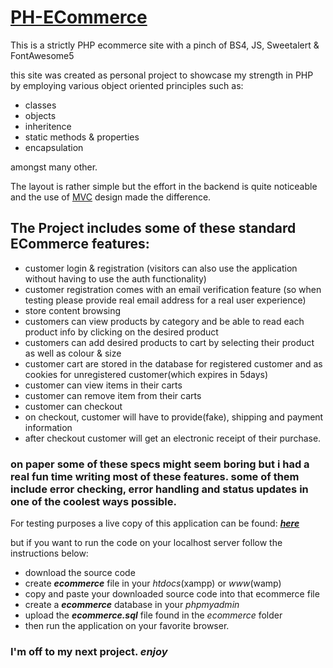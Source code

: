 # <a target="_blank" href="https://ph-ecommerce.000webhostapp.com/">PH-ECommerce</a>
 
 This is a strictly PHP ecommerce site with a pinch of BS4, JS, Sweetalert & FontAwesome5
 
 this site was created as personal project to showcase my strength in PHP by employing various object oriented principles such as:
 - classes
 - objects
 - inheritence
 - static methods & properties
 - encapsulation
 
 amongst many other.
 
 The layout is rather simple but the effort in the backend is quite noticeable and the use of [MVC](https://www.google.com/search?q=php+mvc&rlz=1C1GCEA_enZA916ZA916&oq=php+mvc&aqs=chrome..69i57j69i59j0i512l4j0i20i263i512l2j0i512l2.2321j0j7&sourceid=chrome&ie=UTF-8) design made the difference.
 
 ## The Project includes some of these standard ECommerce features:
 - customer login & registration (visitors can also use the application without having to use the auth functionality)
 - customer registration comes with an email verification feature (so when testing please provide real email address for a real user experience)
 - store content browsing
 - customers can view products by category and be able to read each product info by clicking on the desired product
 - customers can add desired products to cart by selecting their product as well as colour & size
 - customer cart are stored in the database for registered customer and as cookies for unregistered customer(which expires in 5days)
 - customer can view items in their carts
 - customer can remove item from their carts
 - customer can checkout
 - on checkout, customer will have to provide(fake), shipping and payment information
 - after checkout customer will get an electronic receipt of their purchase.
 
 ### on paper some of these specs might seem boring but i had a real fun time writing most of these features. some of them include error checking, error handling and status updates in one of the coolest ways possible.

For testing purposes a live copy of this application can be found: ***[here](https://ph-ecommerce.000webhostapp.com/)***

but if you want to run the code on your localhost server follow the instructions below:
- download the source code
- create ***ecommerce*** file in your *htdocs*(xampp) or *www*(wamp)
- copy and paste your downloaded source code into that ecommerce file
- create a ***ecommerce*** database in your *phpmyadmin*
- upload the ***ecommerce.sql*** file found in the *ecommerce* folder
- then run the application on your favorite browser.

### I'm off to my next project. *enjoy*
